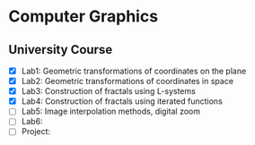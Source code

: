 # Computer Graphics
## University Course
- [x] Lab1: Geometric transformations of coordinates on the plane
- [x] Lab2: Geometric transformations of coordinates in space
- [x] Lab3: Construction of fractals using L-systems
- [x] Lab4: Construction of fractals using iterated functions
- [ ] Lab5: Image interpolation methods, digital zoom
- [ ] Lab6:
- [ ] Project:
